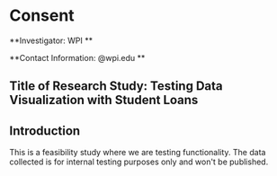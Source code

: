 # Consent

 **Investigator: WPI **

 **Contact Information: @wpi.edu **

## Title of Research Study: Testing Data Visualization with Student Loans
## Introduction
This is a feasibility study where we are testing functionality. The data collected is for internal testing purposes only and won't be published. 
